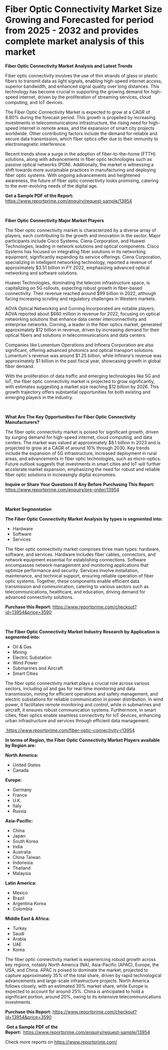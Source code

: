 <p><h1>Fiber Optic Connectivity Market Size Growing and Forecasted for period from 2025 - 2032 and provides complete market analysis of this market</h1></p><p><strong>Fiber Optic Connectivity Market Analysis and Latest Trends</strong></p>
<p><p>Fiber optic connectivity involves the use of thin strands of glass or plastic fibers to transmit data as light signals, enabling high-speed internet access, superior bandwidth, and enhanced signal quality over long distances. This technology has become crucial in supporting the growing demand for high-speed internet, driven by the proliferation of streaming services, cloud computing, and IoT devices.</p><p>The Fiber Optic Connectivity Market is expected to grow at a CAGR of 8.80% during the forecast period. This growth is propelled by increasing investments in telecommunications infrastructure, the rising need for high-speed internet in remote areas, and the expansion of smart city projects worldwide. Other contributing factors include the demand for reliable and secure data transmission, which fiber optics offer due to their immunity to electromagnetic interference.</p><p>Recent trends show a surge in the adoption of fiber-to-the-home (FTTH) solutions, along with advancements in fiber optic technologies such as passive optical networks (PON). Additionally, the market is witnessing a shift towards more sustainable practices in manufacturing and deploying fiber optic systems. With ongoing advancements and heightened awareness, the future of fiber optic connectivity looks promising, catering to the ever-evolving needs of the digital age.</p></p>
<p><strong>Get a Sample PDF of the Report:&nbsp;</strong> <a href="https://www.reportprime.com/enquiry/request-sample/13954?utm_campaign=2287&utm_medium=2&utm_source=Github&utm_content=ia&utm_term=20032025&utm_id=fiber-optic-connectivity">https://www.reportprime.com/enquiry/request-sample/13954</a></p>
<p>&nbsp;</p>
<p><strong>Fiber Optic Connectivity Major Market Players</strong></p>
<p><p>The fiber optic connectivity market is characterized by a diverse array of players, each contributing to the growth and innovation in the sector. Major participants include Cisco Systems, Ciena Corporation, and Huawei Technologies, leading in network solutions and optical components. Cisco Systems has focused on integrating fiber solutions in its networking equipment, significantly expanding its service offerings. Ciena Corporation, specializing in intelligent networking technology, reported a revenue of approximately $3.51 billion in FY 2022, emphasizing advanced optical networking and software solutions.</p><p>Huawei Technologies, dominating the telecom infrastructure space, is capitalizing on 5G rollouts, expecting robust growth in fiber-based connectivity. Their revenue reached around $99 billion in 2022, although facing increasing scrutiny and regulatory challenges in Western markets.</p><p>ADVA Optical Networking and Corning Incorporated are notable players; ADVA reported about $660 million in revenue for 2022, focusing on optical networking solutions that enhance data center interconnectivity and enterprise networks. Corning, a leader in the fiber optics market, generated approximately $12 billion in revenue, driven by increasing demand for their optical fibers and solutions in telecommunications and data centers.</p><p>Companies like Lumentum Operations and Infinera Corporation are also significant, offering advanced photonics and optical transport solutions. Lumentum's revenue was around $1.25 billion, while Infinera's revenue was approximately $1 billion in the past fiscal year, showcasing growth in global fiber demand.</p><p>With the proliferation of data traffic and emerging technologies like 5G and IoT, the fiber optic connectivity market is projected to grow significantly, with estimates suggesting a market size reaching $12 billion by 2026. This growth trajectory offers substantial opportunities for both existing and emerging players in the industry.</p></p>
<p>&nbsp;</p>
<p><strong>What Are The Key Opportunities For Fiber Optic Connectivity Manufacturers?</strong></p>
<p><p>The fiber optic connectivity market is poised for significant growth, driven by surging demand for high-speed internet, cloud computing, and data centers. The market was valued at approximately $8.1 billion in 2023 and is projected to grow at a CAGR of around 10% through 2030. Key trends include the expansion of 5G infrastructure, increased deployment in rural areas, and advancements in fiber optic technologies, such as micro-optics. Future outlook suggests that investments in smart cities and IoT will further accelerate market expansion, emphasizing the need for robust and reliable fiber optic solutions in increasingly digital economies.</p></p>
<p><strong>Inquire or Share Your Questions If Any Before Purchasing This Report:</strong> <a href="https://www.reportprime.com/enquiry/pre-order/13954?utm_campaign=2287&utm_medium=2&utm_source=Github&utm_content=ia&utm_term=20032025&utm_id=fiber-optic-connectivity">https://www.reportprime.com/enquiry/pre-order/13954</a></p>
<p>&nbsp;</p>
<p><strong>Market Segmentation</strong></p>
<p><strong>The Fiber Optic Connectivity Market Analysis by types is segmented into:</strong></p>
<p><ul><li>Hardware</li><li>Software</li><li>Services</li></ul></p>
<p><p>The fiber optic connectivity market comprises three main types: hardware, software, and services. Hardware includes fiber cables, connectors, and network equipment essential for establishing connections. Software encompasses network management and monitoring applications that optimize performance and security. Services involve installation, maintenance, and technical support, ensuring reliable operation of fiber optic systems. Together, these components enable efficient data transmission and communication, catering to various sectors such as telecommunications, healthcare, and education, driving demand for advanced connectivity solutions.</p></p>
<p><strong>Purchase this Report:&nbsp;</strong><a href="https://www.reportprime.com/checkout?id=13954&price=3590&utm_campaign=2287&utm_medium=2&utm_source=Github&utm_content=ia&utm_term=20032025&utm_id=fiber-optic-connectivity">https://www.reportprime.com/checkout?id=13954&price=3590</a></p>
<p>&nbsp;</p>
<p><strong>The Fiber Optic Connectivity Market Industry Research by Application is segmented into:</strong></p>
<p><ul><li>Oil & Gas</li><li>Mining</li><li>Electric Substation</li><li>Wind Power</li><li>Submarines and Aircraft</li><li>Smart Cities</li></ul></p>
<p><p>The fiber optic connectivity market plays a crucial role across various sectors, including oil and gas for real-time monitoring and data transmission, mining for efficient operations and safety management, and electric substations for reliable communication in power distribution. In wind power, it facilitates remote monitoring and control, while in submarines and aircraft, it ensures robust communication systems. Furthermore, in smart cities, fiber optics enable seamless connectivity for IoT devices, enhancing urban infrastructure and services through efficient data management.</p></p>
<p><a href="https://www.reportprime.com/fiber-optic-connectivity-r13954?utm_campaign=2287&utm_medium=2&utm_source=Github&utm_content=ia&utm_term=20032025&utm_id=fiber-optic-connectivity">&nbsp;https://www.reportprime.com/fiber-optic-connectivity-r13954</a></p>
<p><strong>In terms of Region, the Fiber Optic Connectivity Market Players available by Region are:</strong></p>
<p>
    <p> <strong> North America: </strong>
        <ul>
            <li>United States</li>
            <li>Canada</li>
        </ul>
        </p> 
    <p> <strong> Europe: </strong>
        <ul>
            <li>Germany</li>
            <li>France</li>
            <li>U.K.</li>
            <li>Italy</li>
            <li>Russia</li>
        </ul>
        </p> 
    <p> <strong> Asia-Pacific: </strong>
        <ul>
            <li>China</li>
            <li>Japan</li>
            <li>South Korea</li>
            <li>India</li>
            <li>Australia</li>
            <li>China Taiwan</li>
            <li>Indonesia</li>
            <li>Thailand</li>
            <li>Malaysia</li>
        </ul>
        </p> 
    <p> <strong> Latin America: </strong>
        <ul>
            <li>Mexico</li>
            <li>Brazil</li>
            <li>Argentina Korea</li>
            <li>Colombia</li>
        </ul>
        </p> 
    <p> <strong> Middle East & Africa: </strong>
        <ul>
            <li>Turkey</li>
            <li>Saudi</li>
            <li>Arabia</li>
            <li>UAE</li>
            <li>Korea</li>
        </ul>
    </p>
    </p>
<p><p>The fiber optic connectivity market is experiencing robust growth across key regions, notably North America (NA), Asia-Pacific (APAC), Europe, the USA, and China. APAC is poised to dominate the market, projected to capture approximately 35% of the total share, driven by rapid technological advancements and large-scale infrastructure projects. North America follows closely, with an estimated 30% market share, while Europe is expected to account for around 25%. China is anticipated to hold a significant portion, around 20%, owing to its extensive telecommunications investments.</p></p>
<p><strong>Purchase this Report: </strong><a href="https://www.reportprime.com/checkout?id=13954&price=3590&utm_campaign=2287&utm_medium=2&utm_source=Github&utm_content=ia&utm_term=20032025&utm_id=fiber-optic-connectivity">https://www.reportprime.com/checkout?id=13954&price=3590</a></p>
<p>&nbsp;<strong>Get a Sample PDF of the Report:&nbsp;&nbsp;</strong><a href="https://www.reportprime.com/enquiry/request-sample/13954?utm_campaign=2287&utm_medium=2&utm_source=Github&utm_content=ia&utm_term=20032025&utm_id=fiber-optic-connectivity">https://www.reportprime.com/enquiry/request-sample/13954</a></p>
<p><strong></strong></p>
<p>Check more reports on <a href="https://www.reportprime.com/?utm_campaign=2287&utm_medium=2&utm_source=Github&utm_content=ia&utm_term=20032025&utm_id=fiber-optic-connectivity">https://www.reportprime.com/</a></p>